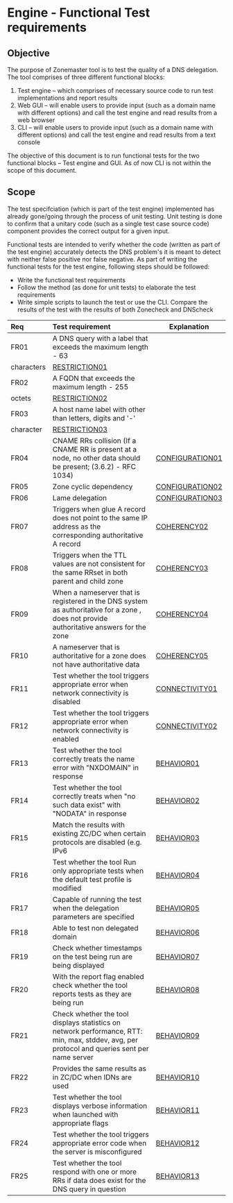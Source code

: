 Engine - Functional Test requirements
======================================

Objective
----------
The purpose of Zonemaster tool is to test the quality of a DNS delegation.
The tool comprises of three different functional blocks: 
   1. Test engine – which comprises of necessary source code to run test
implementations and report results
   2. Web GUI – will enable users to provide input (such as a domain name 
with different options) and call the test engine and read results from a web
browser
   3. CLI – will enable users to provide input (such as a domain name with
different options) and call the test engine and read results from a text
console

The objective of this document is to run functional tests for the two
functional blocks – Test engine and GUI. As of now CLI is not within the
scope of this document.

Scope
------

The test specifciation (which is part of the test engine) implemented has already
gone/going through the process of unit testing. Unit testing is done to
confirm that a unitary code (such as a single test case source code)
component provides the correct output for a given input. 

Functional tests are intended to verify whether the code (written as part of
the test engine) accurately detects the DNS problem's it is meant to detect
with neither false positive nor false negative. As part of writing the
functional tests for the test engine, following steps should be followed:
   * Write the functional test requirements
   * Follow the method (as done for unit tests) to elaborate the test
   requirements
   * Write simple scripts to launch the test or use the CLI.  Compare the 
   results of the test with the results of both Zonecheck and DNScheck


|Req| Test requirement                           |Explanation|
|:--|:-------------------------------------------|-----------|
|FR01|A DNS query with a label that exceeds the maximum length - 63
characters|[RESTRICTION01](../specifications/functional-tests/Restriction-TP/restriction01.md)|
|FR02|A FQDN that exceeds the maximum length - 255
octets|[RESTRICTION02](../specifications/functional-tests/Restriction-TP/restriction02.md)|
|FR03|A host name label with other than letters, digits and '-'
character|[RESTRICTION03](../specifications/functional-tests/Restriction-TP/restriction03.md)|
|FR04|CNAME RRs collision (If a CNAME RR is present at a node, no other data should be present; (3.6.2) - RFC 1034) |[CONFIGURATION01](../specifications/functional-tests/Configuration-TP/configuration01.md)|
|FR05|Zone cyclic dependency|[CONFIGURATION02](../specifications/functional-tests/Configuration-TP/configuration02.md)|
|FR06|Lame delegation | [CONFIGURATION03](../specifications/functional-tests/Configuration-TP/configuration03.md)|
|FR07|Triggers when glue A record does not point to the same IP address as the corresponding authoritative A record|[COHERENCY02](../specifications/functional-tests/COHERENCY-TP/coherency02.md)|
|FR08|Triggers when the TTL values are not consistent for the same RRset in both parent and child zone|[COHERENCY03](../specifications/functional-tests/COHERENCY-TP/coherency03.md)|
|FR09|When a nameserver that is registered in the DNS system as authoritative for a zone , does not provide authoritative answers for the zone |[COHERENCY04](../specifications/functional-tests/COHERENCY-TP/coherency04.md)|
|FR10|A nameserver that is authoritative for a zone does not have authoritative data|[COHERENCY05](../specifications/functional-tests/COHERENCY-TP/coherency05.md)|
|FR11|Test whether the tool triggers appropriate error when network connectivity is disabled|[CONNECTIVITY01](../specifications/functional-tests/CONNECTIVITY-TP/connectivity01.md)|
|FR12|Test whether the tool triggers appropriate error when network connectivity is enabled|[CONNECTIVITY02](../specifications/functional-tests/CONNECTIVITY-TP/connectivity02.md)|
|FR13|Test whether the tool correctly treats the name error with "NXDOMAIN" in response|[BEHAVIOR01](../specifications/functional-tests/BEHAVIOR-TP/behavior01.md)|
|FR14|Test whether the tool correctly treats when "no such data exist"  with "NODATA" in response|[BEHAVIOR02](../specifications/functional-tests/BEHAVIOR-TP/behavior02.md)|
|FR15|Match the results with existing ZC/DC when certain protocols are disabled (e.g. IPv6|[BEHAVIOR03](../specifications/functional-tests/BEHAVIOR-TP/behavior03.md)|
|FR16|Test whether the tool Run only appropriate tests when the default test profile is modified|[BEHAVIOR04](../specifications/functional-tests/BEHAVIOR-TP/behavior04.md)|
|FR17|Capable of running the test when the delegation parameters are specified|[BEHAVIOR05](../specifications/functional-tests/BEHAVIOR-TP/behavior05.md)|
|FR18|Able to test non delegated domain|[BEHAVIOR06](../specifications/functional-tests/BEHAVIOR-TP/behavior06.md)|
|FR19|Check whether timestamps on the test being run are being displayed|[BEHAVIOR07](../specifications/functional-tests/BEHAVIOR-TP/behavior07.md)|
|FR20|With the report flag enabled check whether the tool reports tests as they are being run|[BEHAVIOR08](../specifications/functional-tests/BEHAVIOR-TP/behavior08.md)|
|FR21|Check whether the tool displays statistics on network performance, RTT: min, max, stddev, avg, per protocol and queries sent per name server|[BEHAVIOR09](../specifications/functional-tests/BEHAVIOR-TP/behavior09.md)|
|FR22|Provides the same results as in ZC/DC when IDNs are used|[BEHAVIOR10](../specifications/functional-tests/BEHAVIOR-TP/behavior10.md)|
|FR23|Test whether the tool displays verbose information when launched with appropriate flags|[BEHAVIOR11](../specifications/functional-tests/BEHAVIOR-TP/behavior11.md)|
|FR24|Test whether the tool triggers appropriate error code when the server is misconfigured|[BEHAVIOR12](../specifications/functional-tests/BEHAVIOR-TP/behavior12.md)|
|FR25|Test whether the tool respond with one or more RRs if data does exist for the DNS query in question|[BEHAVIOR13](../specifications/functional-tests/BEHAVIOR-TP/behavior13.md)|

